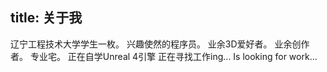 title: 关于我
---

辽宁工程技术大学学生一枚。
兴趣使然的程序员。
业余3D爱好者。
业余创作者。
专业宅。
正在自学Unreal 4引擎
正在寻找工作ing...
Is looking for work...
